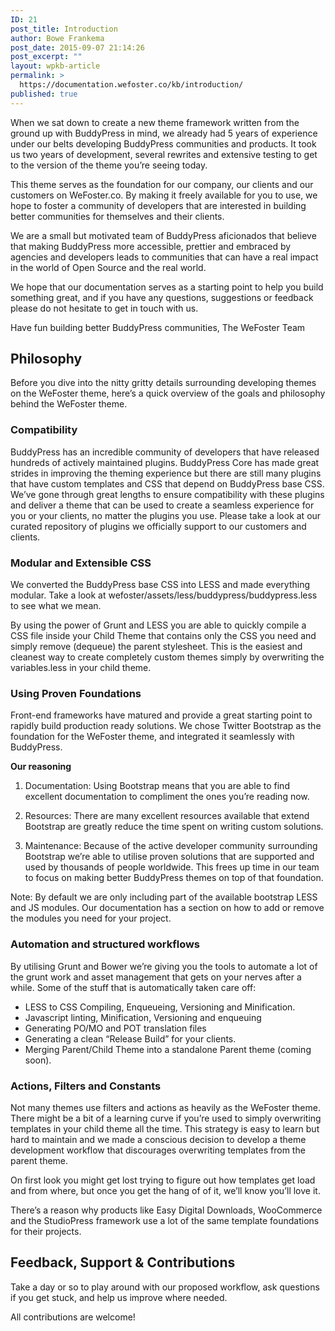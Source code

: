 ```yaml
---
ID: 21
post_title: Introduction
author: Bowe Frankema
post_date: 2015-09-07 21:14:26
post_excerpt: ""
layout: wpkb-article
permalink: >
  https://documentation.wefoster.co/kb/introduction/
published: true
---
```

When we sat down to create a new theme framework written from the ground up with BuddyPress in mind, we already had 5 years of experience under our belts developing BuddyPress communities and products. It took us two years of development, several rewrites and extensive testing to get to the version of the theme you’re seeing today.

This theme serves as the foundation for our company, our clients and our customers on WeFoster.co. By making it freely available for you to use, we hope to foster a community of developers that are interested in building better communities for themselves and their clients.

We are a small but motivated team of BuddyPress aficionados that believe that making BuddyPress more accessible, prettier and embraced by agencies and developers leads to communities that can have a real impact in the world of Open Source and the real world.

We hope that our documentation serves as a starting point to help you build something great, and if you have any questions, suggestions or feedback please do not hesitate to get in touch with us.

Have fun building better BuddyPress communities, The WeFoster Team

## Philosophy

Before you dive into the nitty gritty details surrounding developing themes on the WeFoster theme, here’s a quick overview of the goals and philosophy behind the WeFoster theme.

### Compatibility

BuddyPress has an incredible community of developers that have released hundreds of actively maintained plugins. BuddyPress Core has made great strides in improving the theming experience but there are still many plugins that have custom templates and CSS that depend on BuddyPress base CSS. We’ve gone through great lengths to ensure compatibility with these plugins and deliver a theme that can be used to create a seamless experience for you or your clients, no matter the plugins you use. Please take a look at our curated repository of plugins we officially support to our customers and clients.

### Modular and Extensible CSS

We converted the BuddyPress base CSS into LESS and made everything modular. Take a look at wefoster/assets/less/buddypress/buddypress.less to see what we mean.

By using the power of Grunt and LESS you are able to quickly compile a CSS file inside your Child Theme that contains only the CSS you need and simply remove (dequeue) the parent stylesheet. This is the easiest and cleanest way to create completely custom themes simply by overwriting the variables.less in your child theme.

### Using Proven Foundations

Front-end frameworks have matured and provide a great starting point to rapidly build production ready solutions. We chose Twitter Bootstrap as the foundation for the WeFoster theme, and integrated it seamlessly with BuddyPress.

**Our reasoning**

1.  Documentation: Using Bootstrap means that you are able to find excellent documentation to compliment the ones you’re reading now.

2.  Resources: There are many excellent resources available that extend Bootstrap are greatly reduce the time spent on writing custom solutions.

3.  Maintenance: Because of the active developer community surrounding Bootstrap we’re able to utilise proven solutions that are supported and used by thousands of people worldwide. This frees up time in our team to focus on making better BuddyPress themes on top of that foundation.

Note: By default we are only including part of the available bootstrap LESS and JS modules. Our documentation has a section on how to add or remove the modules you need for your project.

### Automation and structured workflows

By utilising Grunt and Bower we’re giving you the tools to automate a lot of the grunt work and asset management that gets on your nerves after a while. Some of the stuff that is automatically taken care off:

*   LESS to CSS Compiling, Enqueueing, Versioning and Minification.
*   Javascript linting, Minification, Versioning and enqueuing
*   Generating PO/MO and POT translation files
*   Generating a clean “Release Build” for your clients.
*   Merging Parent/Child Theme into a standalone Parent theme (coming soon).

### Actions, Filters and Constants

Not many themes use filters and actions as heavily as the WeFoster theme. There might be a bit of a learning curve if you’re used to simply overwriting templates in your child theme all the time. This strategy is easy to learn but hard to maintain and we made a conscious decision to develop a theme development workflow that discourages overwriting templates from the parent theme.

On first look you might get lost trying to figure out how templates get load and from where, but once you get the hang of of it, we’ll know you’ll love it.

There’s a reason why products like Easy Digital Downloads, WooCommerce and the StudioPress framework use a lot of the same template foundations for their projects.

## Feedback, Support & Contributions

Take a day or so to play around with our proposed workflow, ask questions if you get stuck, and help us improve where needed.

All contributions are welcome!
